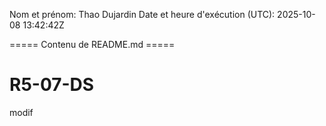 Nom et prénom: Thao Dujardin
Date et heure d'exécution (UTC): 2025-10-08 13:42:42Z

===== Contenu de README.md =====
# R5-07-DS
modif